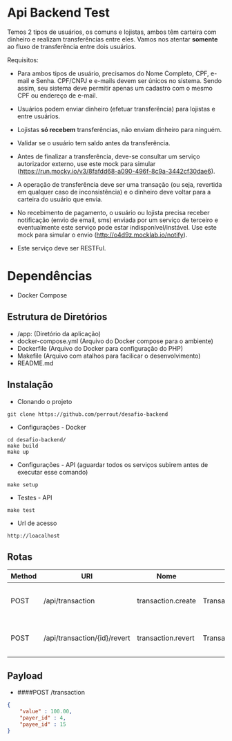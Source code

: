 # Api Backend Test
Temos 2 tipos de usuários, os comuns e lojistas, ambos têm carteira com dinheiro e realizam transferências entre eles. Vamos nos atentar **somente** ao fluxo de transferência entre dois usuários.

Requisitos:

- Para ambos tipos de usuário, precisamos do Nome Completo, CPF, e-mail e Senha. CPF/CNPJ e e-mails devem ser únicos no sistema. Sendo assim, seu sistema deve permitir apenas um cadastro com o mesmo CPF ou endereço de e-mail.

- Usuários podem enviar dinheiro (efetuar transferência) para lojistas e entre usuários. 

- Lojistas **só recebem** transferências, não enviam dinheiro para ninguém.

- Validar se o usuário tem saldo antes da transferência.

- Antes de finalizar a transferência, deve-se consultar um serviço autorizador externo, use este mock para simular (https://run.mocky.io/v3/8fafdd68-a090-496f-8c9a-3442cf30dae6).

- A operação de transferência deve ser uma transação (ou seja, revertida em qualquer caso de inconsistência) e o dinheiro deve voltar para a carteira do usuário que envia. 

- No recebimento de pagamento, o usuário ou lojista precisa receber notificação (envio de email, sms) enviada por um serviço de terceiro e eventualmente este serviço pode estar indisponível/instável. Use este mock para simular o envio (http://o4d9z.mocklab.io/notify). 

- Este serviço deve ser RESTFul.

# Dependências
- Docker Compose

## Estrutura de Diretórios
- /app: (Diretório da aplicação)
- docker-compose.yml (Arquivo do Docker compose para o ambiente)
- Dockerfile (Arquivo do Docker para configuração do PHP)
- Makefile (Arquivo com atalhos para facilicar o desenvolvimento)
- README.md

## Instalação
- Clonando o projeto
```
git clone https://github.com/perrout/desafio-backend
```
- Configurações - Docker
```
cd desafio-backend/
make build
make up
```
- Configurações - API (aguardar todos os serviços subirem antes de executar esse comando)
```
make setup
```
- Testes - API
```
make test
```
- Url de acesso
```
http://loacalhost
```

## Rotas

| Method | URI                               | Nome                      | Ação                                       | Descrição                                   |
|--------|-----------------------------------|---------------------------|--------------------------------------------|---------------------------------------------|
| POST   | /api/transaction                  | transaction.create        | Transaction\TransactionController@trasnfer | Realiza transferências entre carteiras      |
| POST   | /api/transaction/{id}/revert      | transaction.revert        | Transaction\TransactionController@revert   | Reverte transferências entre carteiras      |


## Payload
- ####POST /transaction
```json
{
    "value" : 100.00,
    "payer_id" : 4,
    "payee_id" : 15
}
```